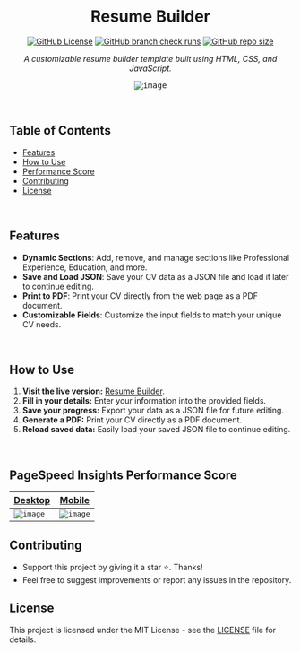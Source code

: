 <div align="center">
  
# Resume Builder
[![GitHub License](https://img.shields.io/github/license/EduardaSRBastos/resume-builder?style=plastic&color=darkred)](https://github.com/EduardaSRBastos/resume-builder?tab=MIT-1-ov-file)
[![GitHub branch check runs](https://img.shields.io/github/check-runs/EduardaSRBastos/resume-builder/main?style=plastic)](https://github.com/EduardaSRBastos/resume-builder/actions)
[![GitHub repo size](https://img.shields.io/github/repo-size/EduardaSRBastos/resume-builder?style=plastic)](https://github.com/EduardaSRBastos/resume-builder)

<p><i>A customizable resume builder template built using HTML, CSS, and JavaScript.</i></p>

<kbd> ![image](https://github.com/user-attachments/assets/a5b427bb-7b9e-41ee-8e31-de6f90c9b778) </kbd>

 </div>

<br>

## Table of Contents
- [Features](#features)
- [How to Use](#how-to-use)
- [Performance Score](#pagespeed-insights-performance-score)
- [Contributing](#contributing)
- [License](#license)

<br>

## Features

- **Dynamic Sections**: Add, remove, and manage sections like Professional Experience, Education, and more.
- **Save and Load JSON**: Save your CV data as a JSON file and load it later to continue editing.
- **Print to PDF**: Print your CV directly from the web page as a PDF document.
- **Customizable Fields**: Customize the input fields to match your unique CV needs.

<br>

## How to Use

1. **Visit the live version:** [Resume Builder](https://eduardasrbastos.github.io/resume-builder).
2. **Fill in your details:** Enter your information into the provided fields.  
3. **Save your progress:** Export your data as a JSON file for future editing.  
4. **Generate a PDF:** Print your CV directly as a PDF document.  
5. **Reload saved data:** Easily load your saved JSON file to continue editing.  

<br>

## PageSpeed Insights Performance Score
<div align="center">
  
| [Desktop](https://pagespeed.web.dev/analysis/https-eduardasrbastos-github-io-resume-builder/zacmq8kevy?form_factor=desktop) | [Mobile](https://pagespeed.web.dev/analysis/https-eduardasrbastos-github-io-resume-builder/zacmq8kevy?form_factor=mobile) |
|-------|-------|
| <kbd> ![image](https://github.com/user-attachments/assets/a1aa7264-4c63-4650-bf7a-e81fb64b0600) </kbd> | <kbd> ![image](https://github.com/user-attachments/assets/c47c210a-c459-4513-a340-a55209865461) </kbd> |

</div>

## Contributing
- Support this project by giving it a star ⭐. Thanks!
- Feel free to suggest improvements or report any issues in the repository.

## License
This project is licensed under the MIT License - see the [LICENSE](LICENSE) file for details.
